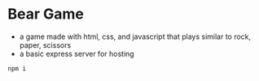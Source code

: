 # Bear Game

- a game made with html, css, and javascript that plays similar to rock, paper, scissors 
- a basic express server for hosting

``
npm i
``

